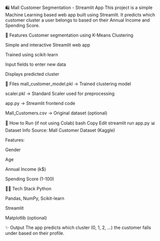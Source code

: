 🛍️ Mall Customer Segmentation - Streamlit App
This project is a simple Machine Learning based web app built using Streamlit. It predicts which customer cluster a user belongs to based on their Annual Income and Spending Score.

📌 Features
Customer segmentation using K-Means Clustering

Simple and interactive Streamlit web app

Trained using scikit-learn

Input fields to enter new data

Displays predicted cluster

📂 Files
mall_customer_model.pkl → Trained clustering model

scaler.pkl → Standard Scaler used for preprocessing

app.py → Streamlit frontend code

Mall_Customers.csv → Original dataset (optional)

🚀 How to Run (if not using Colab)
bash
Copy
Edit
streamlit run app.py
📊 Dataset Info
Source: Mall Customer Dataset (Kaggle)

Features:

Gender

Age

Annual Income (k$)

Spending Score (1-100)

👩‍💻 Tech Stack
Python

Pandas, NumPy, Scikit-learn

Streamlit

Matplotlib (optional)

✨ Output
The app predicts which cluster (0, 1, 2, ...) the customer falls under based on their profile.

